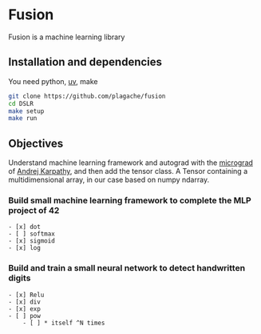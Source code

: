 # Fusion
Fusion is a machine learning library

## Installation and dependencies
You need python, [uv](https://github.com/astral-sh/uv?tab=readme-ov-file#uv), make
```bash
git clone https://github.com/plagache/fusion
cd DSLR
make setup
make run
```

## Objectives
Understand machine learning framework and autograd with the [micrograd](https://github.com/karpathy/micrograd) of [Andrej Karpathy](https://karpathy.ai/), and then add the tensor class.
A Tensor containing a multidimensional array, in our case based on numpy ndarray.

### Build small machine learning framework to complete the MLP project of 42
    - [x] dot
    - [ ] softmax
    - [x] sigmoid
    - [x] log

### Build and train a small neural network to detect handwritten digits
    - [x] Relu
    - [x] div
    - [x] exp
    - [ ] pow
        - [ ] * itself ^N times
